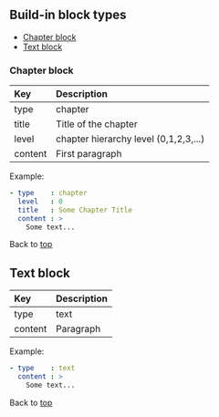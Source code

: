 ## <a name="top"></a> Build-in block types

* [Chapter block](#chapter)
* [Text block](#text)

### <a name="chapter"></a> Chapter block

| Key       |      Description      |
|:----------|:--------------------- |
| type      |  chapter              |
| title     |  Title of the chapter |
| level     |  chapter hierarchy level (0,1,2,3,...) |
| content   |  First paragraph      |

Example:
```YAML
- type    : chapter
  level   : 0
  title   : Some Chapter Title
  content : >
    Some text...
```

Back to [top](#top)

## <a name="text"></a> Text block

| Key       |      Description      |
|:----------|:--------------------- |
| type      |  text              |
| content   |  Paragraph      |

Example:
```YAML
- type    : text
  content : >
    Some text...
```

Back to [top](#top)
